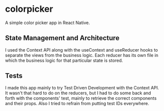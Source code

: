 # colorpicker
A simple color picker app in React Native.

## State Management and Architecture
I used the Context API along with the useContext and useReducer hooks to separate the views from the business logic.
Each reducer has its own file in which the business logic for that particular state is stored.

## Tests
I made this app mainly to try Test Driven Development with the Context API.
It wasn't that hard to do on the reducers, but I had to do some back and forth with the components' test, mainly to retrieve the correct components and their props.
Also I tried to refrain from putting test IDs everywhere.
